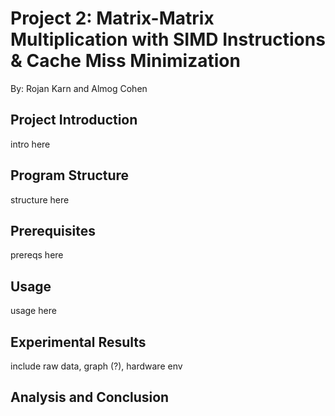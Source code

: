 # Project 2: Matrix-Matrix Multiplication with SIMD Instructions & Cache Miss Minimization
By: Rojan Karn and Almog Cohen

## Project Introduction
intro here

## Program Structure
structure here

## Prerequisites
prereqs here

## Usage
usage here

## Experimental Results
include raw data, graph (?), hardware env

## Analysis and Conclusion
